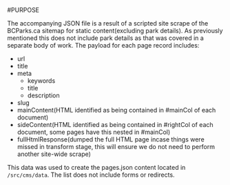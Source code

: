 #PURPOSE

The accompanying JSON file is a result of a scripted site scrape of the BCParks.ca sitemap for static content(excluding park details). As previously mentioned this does not include park details as that was covered in a separate body of work. The payload for each page record includes:

- url
- title
- meta
  - keywords
  - title
  - description
- slug
- mainContent(HTML identified as being contained in #mainCol of each document)
- sideContent(HTML identified as being contained in #rightCol of each document, some pages have this nested in #mainCol)
- fullHtmlResponse(dumped the full HTML page incase things were missed in transform stage, this will ensure we do not need to perform another site-wide scrape)

This data was used to create the pages.json content located in `/src/cms/data`. The list does not include forms or redirects.
